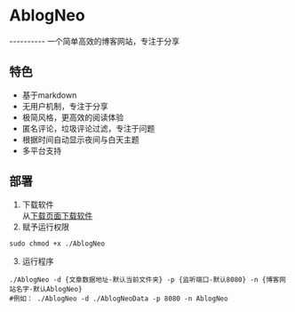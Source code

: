 # AblogNeo
---------- 一个简单高效的博客网站，专注于分享
## 特色
- 基于markdown
- 无用户机制，专注于分享
- 极简风格，更高效的阅读体验
- 匿名评论，垃圾评论过滤，专注于问题
- 根据时间自动显示夜间与白天主题
- 多平台支持
## 部署
1. 下载软件<br/>
从[下载页面下载软件](https://github.com/mingzhixian/AblogNeo/releases)<br/>
2. 赋予运行权限
```shell
sudo chmod +x ./AblogNeo
```
3. 运行程序
```shell
./AblogNeo -d {文章数据地址-默认当前文件夹} -p {监听端口-默认8080} -n {博客网站名字-默认AblogNeo} 
#例如： ./AblogNeo -d ./AblogNeoData -p 8080 -n AblogNeo
```
